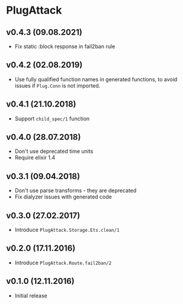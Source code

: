 # PlugAttack

## v0.4.3 (09.08.2021)

* Fix static :block response in fail2ban rule

## v0.4.2 (02.08.2019)

* Use fully qualified function names in generated functions, to avoid issues
  if `Plug.Conn` is not imported.

## v0.4.1 (21.10.2018)

* Support `child_spec/1` function

## v0.4.0 (28.07.2018)

* Don't use deprecated time units
* Require elixir 1.4

## v0.3.1 (09.04.2018)

* Don't use parse transforms - they are deprecated
* Fix dialyzer issues with generated code

## v0.3.0 (27.02.2017)

* Introduce `PlugAttack.Storage.Ets.clean/1`

## v0.2.0 (17.11.2016)

* Introduce `PlugAttack.Route.fail2ban/2`

## v0.1.0 (12.11.2016)

* Initial release
